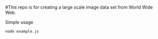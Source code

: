 #This repo is for creating a large scale image data set from World Wide Web.

Simple usage

```
node example.js
```
